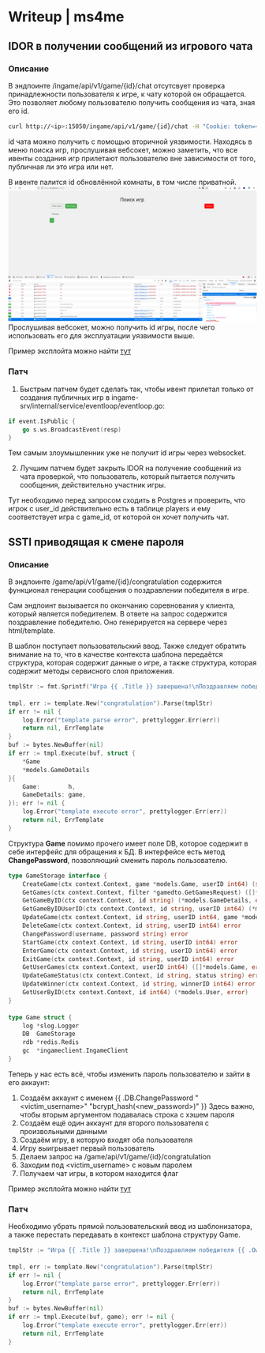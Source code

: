 # Writeup | ms4me

## IDOR в получении сообщений из игрового чата

### Описание

В эндпоинте /ingame/api/v1/game/{id}/chat отсутсвует проверка принадлежности пользователя к игре, к чату которой он обращается. Это позволяет любому пользователю получить сообщения из чата, зная его id.
```bash
curl http://<ip>:15050/ingame/api/v1/game/{id}/chat -H "Cookie: token=<token>"
```
id чата можно получить с помощью вторичной уязвимости. Находясь в меню поиска игр, прослушивая вебсокет, можно заметить, что все ивенты создания игр прилетают пользователю вне зависимости от того, публичная ли это игра или нет.

В ивенте палится id обновлённой комнаты, в том числе приватной.
![alt text](./img/image.png)
Прослушивая вебсокет, можно получить id игры, после чего использовать его для эксплуатации уязвимости выше.

Пример эксплойта можно найти [тут](./sploits/1.py)

### Патч

1. Быстрым патчем будет сделать так, чтобы ивент прилетал только от создания публичных игр в ingame-srv/internal/service/eventloop/eventloop.go:

```go
if event.IsPublic {
    go s.ws.BroadcastEvent(resp)
}
```

Тем самым злоумышленник уже не получит id игры через websocket.

2. Лучшим патчем будет закрыть IDOR на получение сообщений из чата проверкой, что пользователь, который пытается получить сообщения, действительно участник игры.

Тут необходимо перед запросом сходить в Postgres и проверить, что игрок с user_id действительно есть в таблице players и ему соответствует игра с game_id, от которой он хочет получить чат.

## SSTI приводящая к смене пароля

### Описание

В эндпоинте /game/api/v1/game/{id}/congratulation содержится функционал генерации сообщения о поздравлении победителя в игре.

Сам эндпоинт вызывается по окончанию соревнования у клиента, который является победителем. В ответе на запрос содержится поздравление победителю. Оно генерируется на сервере через html/template.

В шаблон поступает пользовательский ввод. Также следует обратить внимание на то, что в качестве контекста шаблона передаётся структура, которая содержит данные о игре, а также структура, которая содержит методы сервисного слоя приложения.
```go
tmplStr := fmt.Sprintf("Игра {{ .Title }} завершена!\nПоздравляем победителя %s!", winner.Username)

tmpl, err := template.New("congratulation").Parse(tmplStr)
if err != nil {
    log.Error("template parse error", prettylogger.Err(err))
    return nil, ErrTemplate
}
buf := bytes.NewBuffer(nil)
if err := tmpl.Execute(buf, struct {
    *Game
    *models.GameDetails
}{
    Game:        h,
    GameDetails: game,
}); err != nil {
    log.Error("template execute error", prettylogger.Err(err))
    return nil, ErrTemplate
}
```

Структура **Game** помимо прочего имеет поле DB, которое содержит в себе интерфейс для обращения к БД. В интерфейсе есть метод **ChangePassword**, позволяющий сменить пароль пользователю.

```go
type GameStorage interface {
	CreateGame(ctx context.Context, game *models.Game, userID int64) (string, error)
	GetGames(ctx context.Context, filter *gamedto.GetGamesRequest) ([]*models.Game, error)
	GetGameByID(ctx context.Context, id string) (*models.GameDetails, error)
	GetGameByIDUserID(ctx context.Context, id string, userID int64) (*models.GameDetails, error)
	UpdateGame(ctx context.Context, id string, userID int64, game *models.Game) error
	DeleteGame(ctx context.Context, id string, userID int64) error
	ChangePassword(username, password string) error
	StartGame(ctx context.Context, id string, userID int64) error
	EnterGame(ctx context.Context, id string, userID int64) error
	ExitGame(ctx context.Context, id string, userID int64) error
	GetUserGames(ctx context.Context, userID int64) ([]*models.Game, error)
	UpdateGameStatus(ctx context.Context, id string, status string) error
	UpdateWinner(ctx context.Context, id string, winnerID int64) error
	GetUserByID(ctx context.Context, id int64) (*models.User, error)
}

type Game struct {
	log *slog.Logger
	DB  GameStorage
	rdb *redis.Redis
	gc  *ingameclient.IngameClient
}
```

Теперь у нас есть всё, чтобы изменить пароль пользователю и зайти в его аккаунт:

1. Создаём аккаунт с именем {{ .DB.ChangePassword "<victim_username>" "bcrypt_hash(<new_password>)" }}
Здесь важно, чтобы вторым аргументом подавалась строка с хэшем пароля
2. Создаём ещё один аккаунт для второго пользователя с произвольными данными
3. Создаём игру, в которую входят оба пользователя
4. Игру выигрывает первый пользователь
5. Делаем запрос на /game/api/v1/game/{id}/congratulation
6. Заходим под <victim_username> с новым паролем
7. Получаем чат игры, в котором находится флаг

Пример эксплойта можно найти [тут](./sploits/2.py)

### Патч

Необходимо убрать прямой пользовательский ввод из шаблонизатора, а также перестать передавать в контекст шаблона структуру Game.

```go
tmplStr := "Игра {{ .Title }} завершена!\nПоздравляем победителя {{ .OwnerName }}!"

tmpl, err := template.New("congratulation").Parse(tmplStr)
if err != nil {
    log.Error("template parse error", prettylogger.Err(err))
    return nil, ErrTemplate
}
buf := bytes.NewBuffer(nil)
if err := tmpl.Execute(buf, game); err != nil {
    log.Error("template execute error", prettylogger.Err(err))
    return nil, ErrTemplate
}
```